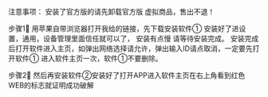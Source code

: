 注意事项：
安装了官方版的请先卸载官方版
虚拟商品，售出不退！


步骤1⃣
用苹果自带浏览器打开我给的链接，先下载安装软件①
安装好了进设置，通用，设备管理里面信任就可以了，
安装有点慢  请等待安装完成。
安装完成后打开软件进入主页，如弹出网络选择请允许，弹出输入ID请点取消，一定要先打开软件①   进入软件主页一次，软件①不要删除。

步骤2⃣
然后再安装软件②安装好了打开APP进入软件主页在右上角看到红色WEB的标志就证明成功破解

